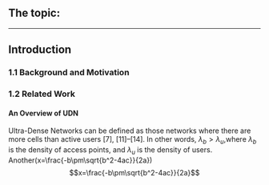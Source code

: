 <script type="text/javascript" src="http://cdn.mathjax.org/mathjax/latest/MathJax.js?config=default"></script>
## The topic:
----
## Introduction

### 1.1 Background and Motivation

### 1.2 Related Work

#### An Overview of UDN

Ultra-Dense Networks can be defined as those networks where there are more cells than active users [7], [11]–[14]. In other words, $λ_b > λ_u$,where $λ_b$ is the density of access points, and $λ_u$ is the density of users. Another\(x=\frac{-b\pm\sqrt{b^2-4ac}}{2a}\)
$$x=\frac{-b\pm\sqrt{b^2-4ac}}{2a}$$
